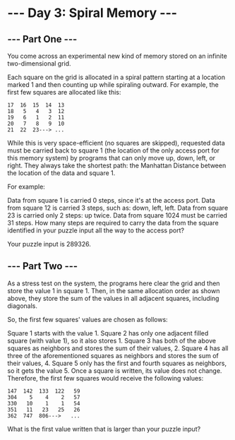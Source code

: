 # --- Day 3: Spiral Memory ---

## --- Part One ---

You come across an experimental new kind of memory stored on an infinite two-dimensional grid.

Each square on the grid is allocated in a spiral pattern starting at a location marked 1 and then counting up while spiraling outward. For example, the first few squares are allocated like this:

```
17  16  15  14  13
18   5   4   3  12
19   6   1   2  11
20   7   8   9  10
21  22  23---> ...
```

While this is very space-efficient (no squares are skipped), requested data must be carried back to square 1 (the location of the only access port for this memory system) by programs that can only move up, down, left, or right. They always take the shortest path: the Manhattan Distance between the location of the data and square 1.

For example:

Data from square 1 is carried 0 steps, since it's at the access port.
Data from square 12 is carried 3 steps, such as: down, left, left.
Data from square 23 is carried only 2 steps: up twice.
Data from square 1024 must be carried 31 steps.
How many steps are required to carry the data from the square identified in your puzzle input all the way to the access port?

Your puzzle input is 289326.

## --- Part Two ---
As a stress test on the system, the programs here clear the grid and then store the value 1 in square 1. Then, in the same allocation order as shown above, they store the sum of the values in all adjacent squares, including diagonals.

So, the first few squares' values are chosen as follows:

Square 1 starts with the value 1.
Square 2 has only one adjacent filled square (with value 1), so it also stores 1.
Square 3 has both of the above squares as neighbors and stores the sum of their values, 2.
Square 4 has all three of the aforementioned squares as neighbors and stores the sum of their values, 4.
Square 5 only has the first and fourth squares as neighbors, so it gets the value 5.
Once a square is written, its value does not change. Therefore, the first few squares would receive the following values:

```
147  142  133  122   59
304    5    4    2   57
330   10    1    1   54
351   11   23   25   26
362  747  806--->   ...
```

What is the first value written that is larger than your puzzle input?
